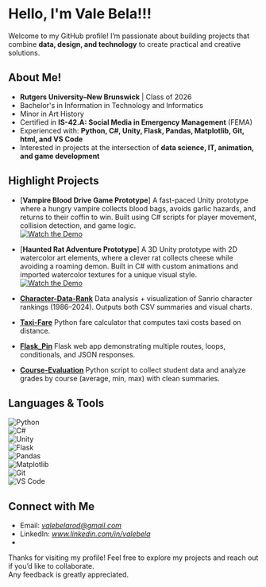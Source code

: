 # Hello, I'm Vale Bela!!!

Welcome to my GitHub profile! I’m passionate about building projects that combine **data, design, and technology** to create practical and creative solutions.  

##  About Me!

-  **Rutgers University–New Brunswick** | Class of 2026
-  Bachelor's in Information in Technology and Informatics
-  Minor in Art History 
-  Certified in **IS-42.A: Social Media in Emergency Management** (FEMA)   
- Experienced with: **Python, C#, Unity, Flask, Pandas, Matplotlib, Git, html, and VS Code**  
-  Interested in projects at the intersection of **data science, IT, animation, and game development**  


##  Highlight Projects  

* [**Vampire Blood Drive Game Prototype**]
  A fast-paced Unity prototype where a hungry vampire collects blood bags, avoids garlic hazards, and returns to their coffin to win. Built using C# scripts for player movement, collision detection, and game logic. <br>
  [![Watch the Demo](https://img.youtube.com/vi/e9g9kYYl5rg/maxresdefault.jpg)](https://youtu.be/e9g9kYYl5rg)

* [**Haunted Rat Adventure Prototype**]
  A 3D Unity prototype with 2D watercolor art elements, where a clever rat collects cheese while avoiding a roaming demon. Built in C# with custom animations and imported watercolor textures for a unique visual style. <br>
  [![Watch the Demo](https://img.youtube.com/vi/fIxngaye9s0/maxresdefault.jpg)](https://youtu.be/fIxngaye9s0)

* [**Character-Data-Rank**](https://github.com/valebela/Character-Data-Rank)
  Data analysis + visualization of Sanrio character rankings (1986–2024). Outputs both CSV summaries and visual charts.

* [**Taxi-Fare**](https://github.com/valebela/Taxi-Faire)
  Python fare calculator that computes taxi costs based on distance.

* [**Flask_Pin**](https://github.com/valebela/Flask_Pin)
  Flask web app demonstrating multiple routes, loops, conditionals, and JSON responses.

* [**Course-Evaluation**](https://github.com/valebela/Course-Evaluation)
  Python script to collect student data and analyze grades by course (average, min, max) with clean summaries.

## Languages & Tools  

![Python](https://img.shields.io/badge/-Python-333333?style=flat&logo=python)  
![C#](https://img.shields.io/badge/-C%23-333333?style=flat&logo=csharp)  
![Unity](https://img.shields.io/badge/-Unity-333333?style=flat&logo=unity)  
![Flask](https://img.shields.io/badge/-Flask-333333?style=flat&logo=flask)  
![Pandas](https://img.shields.io/badge/-Pandas-333333?style=flat&logo=pandas)  
![Matplotlib](https://img.shields.io/badge/-Matplotlib-333333?style=flat&logo=plotly)  
![Git](https://img.shields.io/badge/-Git-333333?style=flat&logo=git)  
![VS Code](https://img.shields.io/badge/-VS%20Code-333333?style=flat&logo=visual-studio-code)  


##  Connect with Me  

- Email: *valebelarod@gmail.com*  
- LinkedIn: *www.linkedin.com/in/valebela*
- 


Thanks for visiting my profile! Feel free to explore my projects and reach out if you’d like to collaborate.  
Any feedback is greatly appreciated. 

